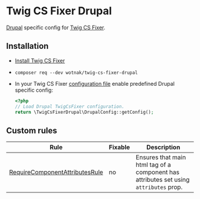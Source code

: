 # Twig CS Fixer Drupal

[Drupal](https://www.drupal.org/) specific config for [Twig CS Fixer](https://github.com/VincentLanglet/Twig-CS-Fixer).

## Installation

- [Install Twig CS Fixer](https://github.com/VincentLanglet/Twig-CS-Fixer?tab=readme-ov-file#installation)
- `composer req --dev wotnak/twig-cs-fixer-drupal`
- In your Twig CS Fixer [configuration file](https://github.com/VincentLanglet/Twig-CS-Fixer/blob/main/docs/configuration.md) enable predefined Drupal specific config:

  ```php
  <?php
  // Load Drupal TwigCsFixer configuration.
  return \TwigCsFixerDrupal\DrupalConfig::getConfig();
  ```

## Custom rules

| Rule | Fixable | Description |
| -----| --------| ------------|
| [RequireComponentAttributesRule](src/Rules/Component/RequireComponentAttributesRule.php) | no | Ensures that main html tag of a component has attributes set using `attributes` prop. |
